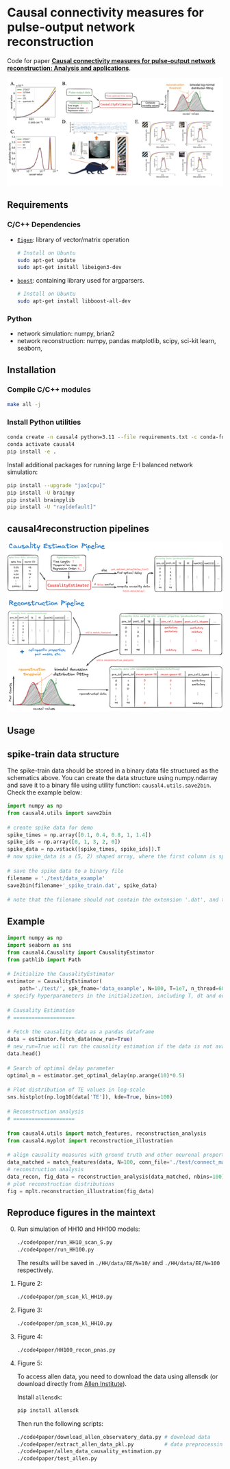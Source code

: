 # Causal connectivity measures for pulse-output network reconstruction

Code for paper [**Causal connectivity measures for pulse-output network reconstruction: Analysis and applications**](https://www.pnas.org/doi/10.1073/pnas.2305297121#supplementary-materials).

![paper-summary](./pnas-news.png)

## Requirements

### C/C++ Dependencies

- [`Eigen`](https://eigen.tuxfamily.org): library of vector/matrix operation

  ```bash
  # Install on Ubuntu
  sudo apt-get update
  sudo apt-get install libeigen3-dev
  ```
- [`boost`](http://www.boost.org/users/download/): containing library used for argparsers.

  ```bash
  # Install on Ubuntu
  sudo apt-get install libboost-all-dev
  ```

### Python

- network simulation: numpy, brian2
- network reconstruction: numpy, pandas matplotlib, scipy, sci-kit learn, seaborn, 

## Installation

### Compile C/C++ modules

```bash
make all -j
```

### Install Python utilities

```bash
conda create -n causal4 python=3.11 --file requirements.txt -c conda-forge
conda activate causal4
pip install -e .
```

Install additional packages for running large E-I balanced network simulation:
```bash
pip install --upgrade "jax[cpu]"
pip install -U brainpy
pip install brainpylib
pip install -U "ray[default]"
```

## causal4reconstruction pipelines

![causal4reconstruction](./pipeline.png)

## Usage

## spike-train data structure

The spike-train data should be stored in a binary data file structured as the schematics above. You can create the data structure using numpy.ndarray and save it to a binary file using utility function: `causal4.utils.save2bin`. Check the example below:

```python
import numpy as np
from causal4.utils import save2bin

# create spike data for demo
spike_times = np.array([0.1, 0.4, 0.8, 1, 1.4])
spike_ids = np.array([0, 1, 3, 2, 0])
spike_data = np.vstack([spike_times, spike_ids]).T
# now spike_data is a (5, 2) shaped array, where the first column is spike times and the second column is the corresponding neuron id.

# save the spike data to a binary file
filename = './test/data_example'
save2bin(filename+'_spike_train.dat', spike_data)

# note that the filename should not contain the extension '.dat', and the full filename must ended up with '_spike_train.dat'.

```


## Example

```python
import numpy as np
import seaborn as sns
from causal4.Causality import CausalityEstimator
from pathlib import Path

# Initialize the CausalityEstimator
estimator = CausalityEstimator(
    path='./test/', spk_fname='data_example', N=100, T=1e7, n_thread=60)
# specify hyperparameters in the initialization, including T, dt and order parameter (k, l).

# Causality Estimation
# ====================

# Fetch the causality data as a pandas dataframe
data = estimator.fetch_data(new_run=True)
# new_run=True will run the causality estimation if the data is not available
data.head()

# Search of optimal delay parameter
optimal_m = estimator.get_optimal_delay(np.arange(10)*0.5)

# Plot distribution of TE values in log-scale
sns.histplot(np.log10(data['TE']), kde=True, bins=100)

# Reconstruction analysis
# ====================

from causal4.utils import match_features, reconstruction_analysis
from causal4.myplot import reconstruction_illustration

# align causality measures with ground truth and other neuronal properties, such as cell-types
data_matched = match_features(data, N=100, conn_file='./test/connect_matrix.dat')
# reconstruction analysis
data_recon, fig_data = reconstruction_analysis(data_matched, nbins=100)
# plot reconstruction distributions
fig = mplt.reconstruction_illustration(fig_data)

```


## Reproduce figures in the maintext

0. Run simulation of HH10 and HH100 models:
    ```bash
    ./code4paper/run_HH10_scan_S.py
    ./code4paper/run_HH100.py
    ```
    The results will be saved in `./HH/data/EE/N=10/` and `./HH/data/EE/N=100` respectively.

1. Figure 2:
    ```bash
    ./code4paper/pm_scan_kl_HH10.py
    ```
2. Figure 3:
    ```bash
    ./code4paper/pm_scan_kl_HH10.py
    ```
3. Figure 4:
    ```bash
    ./code4paper/HH100_recon_pnas.py
    ```
4. Figure 5:

    To access allen data, you need to download the data using allensdk (or download directly from [Allen Institute](https://portal.brain-map.org/)).
    
    Install `allensdk`:
    ```bash
    pip install allensdk
    ```

    Then run the following scripts:

    ```bash
    ./code4paper/download_allen_observatory_data.py # download data
    ./code4paper/extract_allen_data_pkl.py          # data preprocessing
    ./code4paper/allen_data_causality_estimation.py
    ./code4paper/test_allen.py
    ```